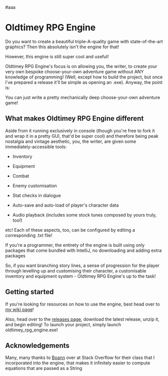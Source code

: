 #aaa
# Oldtimey RPG Engine

Do you want to create a beautiful triple-A-quality game with state-of-the-art graphics? Then this absolutely isn't the engine for that!

However, this engine is still super cool and useful!

Oldtimey RPG Engine's focus is on allowing you, the writer, to create your very own bespoke choose-your-own adventure game without ANY knowledge of programming! (Well, except how to build the project, but once I've prepared a release it'll be simple as opening an .exe). Anyway, the point is:

You can just write a pretty mechanically deep choose-your-own adventure game!

## What makes Oldtimey RPG Engine different

Aside from it running exclusively in console (though you're free to fork it and wrap it in a pretty GUI, that'd be super cool) and therefore being peak nostalgia and vintage aesthetic, you, the writer, are given some immediately-accessible tools:

* Inventory

* Equipment

* Combat

* Enemy customisation

* Stat checks in dialogue

* Auto-save and auto-load of player's character data

* Audio playback (includes some stock tunes composed by yours truly, too!)

etc! Each of these aspects, too, can be configured by editing a corresponding .txt file!

If you're a programmer, the entirety of the engine is built using only packages that come bundled with IntelliJ, no downloading and adding extra packages

So, if you want branching story lines, a sense of progression for the player through levelling up and customising their character, a customisable inventory and equipment system - Oldtimey RPG Engine's up to the task!


## Getting started

If you're looking for resources on how to use the engine, best head over to [my wiki page](https://github.com/Jan-bog/oldtimey-rpg-engine/wiki)!

Also, head over to the [releases page](https://github.com/Jan-bog/oldtimey-rpg-engine/releases), download the latest release, unzip it, and begin editing! To launch your project, simply launch oldtimey_rpg_engine.exe!

## Acknowledgements

Many, many thanks to [Boann](https://stackoverflow.com/a/26227947) over at Stack Overflow for their class that I incorporated into the engine, that makes it infinitely easier to compute equations that are passed as a String
